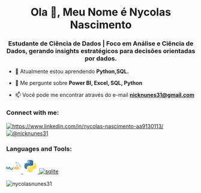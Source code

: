 <h1 align="center">Ola 👋, Meu Nome é Nycolas Nascimento</h1>
<h3 align="center">Estudante de Ciência de Dados | Foco em Análise e Ciência de Dados, gerando insights estratégicos para decisões orientadas por dados.</h3>

- 🌱 Atualmente estou aprendendo **Python,SQL.**

- 💬 Me pergunte sobre **Power BI, Excel, SQL, Python**

- 📫 Você pode me encontrar através do e-mail **nicknunes31@gmail.com**

<h3 align="left">Connect with me:</h3>
<p align="left">
<a href="https://linkedin.com/in/https://www.linkedin.com/in/nycolas-nascimento-aa9130113/" target="blank"><img align="center" src="https://raw.githubusercontent.com/rahuldkjain/github-profile-readme-generator/master/src/images/icons/Social/linked-in-alt.svg" alt="https://www.linkedin.com/in/nycolas-nascimento-aa9130113/" height="30" width="40" /></a>
<a href="https://instagram.com/@nicknunes31" target="blank"><img align="center" src="https://raw.githubusercontent.com/rahuldkjain/github-profile-readme-generator/master/src/images/icons/Social/instagram.svg" alt="@nicknunes31" height="30" width="40" /></a>
</p>

<h3 align="left">Languages and Tools:</h3>
<p align="left"> <a href="https://www.mysql.com/" target="_blank" rel="noreferrer"> <img src="https://raw.githubusercontent.com/devicons/devicon/master/icons/mysql/mysql-original-wordmark.svg" alt="mysql" width="40" height="40"/> </a> <a href="https://www.python.org" target="_blank" rel="noreferrer"> <img src="https://raw.githubusercontent.com/devicons/devicon/master/icons/python/python-original.svg" alt="python" width="40" height="40"/> </a> <a href="https://www.sqlite.org/" target="_blank" rel="noreferrer"> <img src="https://www.vectorlogo.zone/logos/sqlite/sqlite-icon.svg" alt="sqlite" width="40" height="40"/> </a> </p>

<p><img align="center" src="https://github-readme-stats.vercel.app/api/top-langs?username=nycolasnunes31&show_icons=true&locale=en&layout=compact" alt="nycolasnunes31" /></p>
